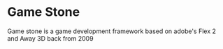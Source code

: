 # Game Stone

Game stone is a game development framework based on adobe's Flex 2 and Away 3D back from 2009
